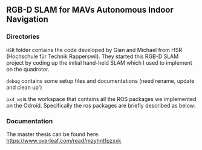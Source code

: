 
## RGB-D SLAM for MAVs Autonomous Indoor Navigation
### Directories
`HSR` folder contains the code developed by Gian and Michael from HSR (Hochschule für Technik Rapperswil). They started this RGB-D SLAM project by coding up the initial hand-held SLAM which I used to implement on the quadrotor. 

`debug` contains some setup files and documentations (need rename, update and clean up')

`px4_ws`is the workspace that contains all the ROS packages we implemented on the Odroid. Specifically the ros packages are briefly described as below: 

### Documentation
The master thesis can be found here. 
https://www.overleaf.com/read/mzyhntfpzxxk

